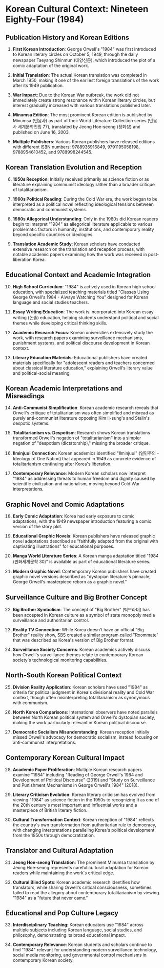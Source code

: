 # Korean Cultural Context: Nineteen Eighty-Four (1984)

## Publication History and Korean Editions

1. **First Korean Introduction**: George Orwell's "1984" was first introduced to Korean literary circles on October 5, 1949, through the daily newspaper Taeyang Shinmun (태양신문), which introduced the plot of a comic adaptation of the original work.

2. **Initial Translation**: The actual Korean translation was completed in March 1950, making it one of the earliest foreign translations of the work after its 1949 publication.

3. **War Impact**: Due to the Korean War outbreak, the work did not immediately create strong resonance within Korean literary circles, but interest gradually increased with various translations published later.

4. **Minumsa Edition**: The most prominent Korean edition is published by Minumsa (민음사) as part of their World Literature Collection series (민음사 세계문학전집 77), translated by Jeong Hoe-seong (정회성) and published on June 16, 2003.

5. **Multiple Publishers**: Various Korean publishers have released editions with different ISBN numbers: 9788935916849, 9791195058198, 9788954610452, and 9788998244545.

## Korean Translation Evolution and Reception

6. **1950s Reception**: Initially received primarily as science fiction or as literature explaining communist ideology rather than a broader critique of totalitarianism.

7. **1960s Political Reading**: During the Cold War era, the work began to be interpreted as a political novel reflecting ideological tensions between democratic and communist systems.

8. **1980s Allegorical Understanding**: Only in the 1980s did Korean readers begin to interpret "1984" as allegorical literature applicable to various problematic factors in humanity, institutions, and contemporary reality beyond specific countries or ideologies.

9. **Translation Academic Study**: Korean scholars have conducted extensive research on the translation and reception process, with notable academic papers examining how the work was received in post-liberation Korea.

## Educational Context and Academic Integration

10. **High School Curriculum**: "1984" is actively used in Korean high school education, with specialized teaching materials titled "Classes Using George Orwell's 1984 - Always Watching You" designed for Korean language and social studies teachers.

11. **Essay Writing Education**: The work is incorporated into Korean essay writing (논술) education, helping students understand political and social themes while developing critical thinking skills.

12. **Academic Research Focus**: Korean universities extensively study the work, with research papers examining surveillance mechanisms, punishment systems, and political discourse development in Korean context.

13. **Literary Education Materials**: Educational publishers have created materials specifically for "adolescent readers and teachers concerned about classical literature education," explaining Orwell's literary value and political-social meaning.

## Korean Academic Interpretations and Misreadings

14. **Anti-Communist Simplification**: Korean academic research reveals that Orwell's critique of totalitarianism was often simplified and misread as purely anti-communist literature opposing Kim Il-sung's and Stalin's despotic systems.

15. **Totalitarianism vs. Despotism**: Research shows Korean translations transformed Orwell's negation of "totalitarianism" into a simpler negation of "despotism (dictatorship)," missing the broader critique.

16. **Ilminjuui Connection**: Korean academics identified "Ilminjuui" (일민주의 - Ideology of One Nation) that appeared in 1949 as concrete evidence of totalitarianism continuing after Korea's liberation.

17. **Contemporary Relevance**: Modern Korean scholars now interpret "1984" as addressing threats to human freedom and dignity caused by scientific civilization and nationalism, moving beyond Cold War interpretations.

## Graphic Novel and Comic Adaptations

18. **Early Comic Adaptation**: Korea had early exposure to comic adaptations, with the 1949 newspaper introduction featuring a comic version of the story plot.

19. **Educational Graphic Novels**: Korean publishers have released graphic novel adaptations described as "faithfully adapted from the original with captivating illustrations" for educational purposes.

20. **Manga World Literature Series**: A Korean manga adaptation titled "1984 (만화세계문학 30)" is available as part of educational literature series.

21. **Modern Graphic Novel**: Contemporary Korean publishers have created graphic novel versions described as "dystopian literature's pinnacle, George Orwell's masterpiece reborn as a graphic novel."

## Surveillance Culture and Big Brother Concept

22. **Big Brother Symbolism**: The concept of "Big Brother" (빅브라더) has been accepted in Korean culture as a symbol of state monopoly media surveillance and authoritarian control.

23. **Reality TV Connection**: While Korea doesn't have an official "Big Brother" reality show, SBS created a similar program called "Roommate" that was described as Korea's version of Big Brother format.

24. **Surveillance Society Concerns**: Korean academics actively discuss how Orwell's surveillance themes relate to contemporary Korean society's technological monitoring capabilities.

## North-South Korean Political Context

25. **Division Reality Application**: Korean scholars have used "1984" as criteria for political judgment in Korea's divisional reality and Cold War context, though often misinterpreting totalitarianism as synonymous with communism.

26. **North Korea Comparisons**: International observers have noted parallels between North Korean political system and Orwell's dystopian society, making the work particularly relevant in Korean political discourse.

27. **Democratic Socialism Misunderstanding**: Korean reception initially missed Orwell's advocacy for democratic socialism, instead focusing on anti-communist interpretations.

## Contemporary Korean Cultural Impact

28. **Academic Paper Proliferation**: Multiple Korean research papers examine "1984" including "Reading of George Orwell's 1984 and Development of Political Discourse" (2019) and "Study on Surveillance and Punishment Mechanisms in George Orwell's 1984" (2018).

29. **Literary Criticism Evolution**: Korean literary criticism has evolved from viewing "1984" as science fiction in the 1950s to recognizing it as one of the 20th century's most important and influential works and a masterpiece of British literary fiction.

30. **Cultural Transformation Context**: Korean reception of "1984" reflects the country's own transformation from authoritarian rule to democracy, with changing interpretations paralleling Korea's political development from the 1950s through democratization.

## Translator and Cultural Adaptation

31. **Jeong Hoe-seong Translation**: The prominent Minumsa translation by Jeong Hoe-seong represents careful cultural adaptation for Korean readers while maintaining the work's critical edge.

32. **Cultural Blind Spots**: Korean academic research identifies how translators, while sharing Orwell's critical consciousness, sometimes failed to read the allegory about contemporary totalitarianism by viewing "1984" as a "future that never came."

## Educational and Pop Culture Legacy

33. **Interdisciplinary Teaching**: Korean educators use "1984" across multiple subjects including Korean language, social studies, and philosophy, demonstrating its broad educational impact.

34. **Contemporary Relevance**: Korean students and scholars continue to find "1984" relevant for understanding modern surveillance technology, social media monitoring, and governmental control mechanisms in contemporary Korean society.